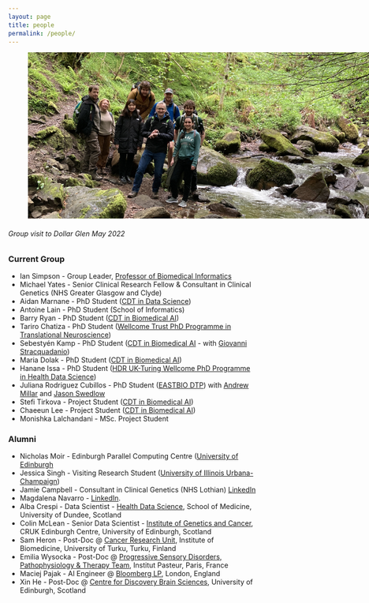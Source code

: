 ```yaml
---
layout: page
title: people
permalink: /people/
---
```


<figure>
   <img src='/assets/GroupMay2022_DollarGlen.jpg' style='max-width:750px;' />
</figure>
<h6><i>Group visit to Dollar Glen May 2022</i></h6>

### Current Group
- Ian Simpson - Group Leader, [Professor of Biomedical Informatics](https://www.ed.ac.uk/profile/ian-simpson)
- Michael Yates - Senior Clinical Research Fellow & Consultant in Clinical Genetics (NHS Greater Glasgow and Clyde)
- Aidan Marnane - PhD Student ([CDT in Data Science](https://web.inf.ed.ac.uk/cdt/epsrc-cdt-in-data-science/))
- Antoine Lain - PhD Student (School of Informatics)
- Barry Ryan - PhD Student ([CDT in Biomedical AI](https://web.inf.ed.ac.uk/cdt/biomedical-ai))
- Tariro Chatiza - PhD Student ([Wellcome Trust PhD Programme in Translational Neuroscience](https://www.edinburghneuroscience.ed.ac.uk/wellcome-trust-4-year-phd-translational-neuroscience))
- Sebestyén Kamp - PhD Student ([CDT in Biomedical AI](https://web.inf.ed.ac.uk/cdt/biomedical-ai) - with [Giovanni Stracquadanio](https://www.stracquadaniolab.org/))
- Maria Dolak - PhD Student ([CDT in Biomedical AI](https://web.inf.ed.ac.uk/cdt/biomedical-ai))
- Hanane Issa - PhD Student ([HDR UK-Turing Wellcome PhD Programme in Health Data Science](https://www.hdruk.ac.uk/careers-in-health-data-science/further-education/phd-programme/))
- Juliana Rodriguez Cubillos - PhD Student ([EASTBIO DTP](http://www.eastscotbiodtp.ac.uk)) with [Andrew Millar](https://www.ed.ac.uk/profile/andrew-millar) and [Jason Swedlow](https://www.dundee.ac.uk/people/jason-swedlow)
- Stefi Tirkova - Project Student ([CDT in Biomedical AI](https://web.inf.ed.ac.uk/cdt/biomedical-ai))
- Chaeeun Lee - Project Student ([CDT in Biomedical AI](https://web.inf.ed.ac.uk/cdt/biomedical-ai))
- Monishka Lalchandani - MSc. Project Student

### Alumni
- Nicholas Moir - Edinburgh Parallel Computing Centre ([University of Edinburgh](https://www.ed.ac.uk/information-services)
- Jessica Singh - Visiting Research Student ([University of Illinois Urbana-Champaign](https://illinois.edu))
- Jamie Campbell - Consultant in Clinical Genetics (NHS Lothian) [LinkedIn](https://www.linkedin.com/in/jamie-campbell-b984601a8/)
- Magdalena Navarro - [LinkedIn](https://uk.linkedin.com/in/magdalena-navarro-torres-arpi-751b63131).
- Alba Crespi - Data Scientist - [Health Data Science](https://www.dundee.ac.uk/medicine/research/population-health-genomics/health-data-science), School of Medicine, University of Dundee, Scotland
- Colin McLean - Senior Data Scientist - [Institute of Genetics and Cancer](https://www.ed.ac.uk/cancer-centre/research/hall-group), CRUK Edinburgh Centre, University of Edinburgh, Scotland
- Sam Heron - Post-Doc @ [Cancer Research Unit](https://www.utu.fi/en/university/faculty-of-medicine/institute-of-biomedicine/research/cancer-research), Institute of Biomedicine, University of Turku, Turku, Finland
- Emilia Wysocka - Post-Doc @ [Progressive Sensory Disorders, Pathophysiology & Therapy Team](https://research.pasteur.fr/en/team/progressive-sensory-disorders-pathophysiology-and-therapy/), Institut Pasteur, Paris, France
- Maciej Pajak - AI Engineer @ [Bloomberg LP](https://www.bloomberg.com/company/), London, England
- Xin He - Post-Doc @ [Centre for Discovery Brain Sciences](https://www.ed.ac.uk/discovery-brain-sciences), University of Edinburgh, Scotland
